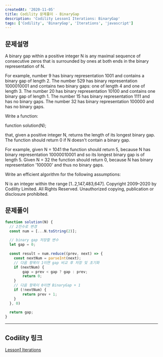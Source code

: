 ```yaml
---
createdAt: '2020-11-05'
title: Codility 문제풀이 - BinaryGap
description: 'Codility Lesson1 Iterations: BinaryGap'
tags: ['Codility', 'BinaryGap', 'Iterations', 'javascript']
---
```


## 문제설명
A binary gap within a positive integer N is any maximal sequence of consecutive zeros that is surrounded by ones at both ends in the binary representation of N.

For example, number 9 has binary representation 1001 and contains a binary gap of length 2. The number 529 has binary representation 1000010001 and contains two binary gaps: one of length 4 and one of length 3. The number 20 has binary representation 10100 and contains one binary gap of length 1. The number 15 has binary representation 1111 and has no binary gaps. The number 32 has binary representation 100000 and has no binary gaps.

Write a function:

function solution(N);

that, given a positive integer N, returns the length of its longest binary gap. The function should return 0 if N doesn't contain a binary gap.

For example, given N = 1041 the function should return 5, because N has binary representation 10000010001 and so its longest binary gap is of length 5. Given N = 32 the function should return 0, because N has binary representation '100000' and thus no binary gaps.

Write an efficient algorithm for the following assumptions:

N is an integer within the range [1..2,147,483,647].
Copyright 2009–2020 by Codility Limited. All Rights Reserved. Unauthorized copying, publication or disclosure prohibited.

## 문제풀이
```javascript
function solution(N) {
  // 2진수로 변경
  const num = [...N.toString(2)];
  
  // binary gap 저장할 변수
  let gap = 0;
  
  const result = num.reduce((prev, next) => {
    const nextNum = parseInt(next);
    // 다음 항목이 1이면 gap 비교 후 저장 및 초기화
    if (nextNum) {
        gap = prev < gap ? gap : prev;
        return 0;
    }
    // 다음 항목이 0이면 BinaryGap + 1
    if (!nextNum) {
        return prev + 1;
    }
  }, 0)
  
  return gap;
}
```  

---

## Codility 링크
<a href="https://app.codility.com/programmers/lessons/1-iterations/" target="_blank">Lesson1 Iterations</a>
